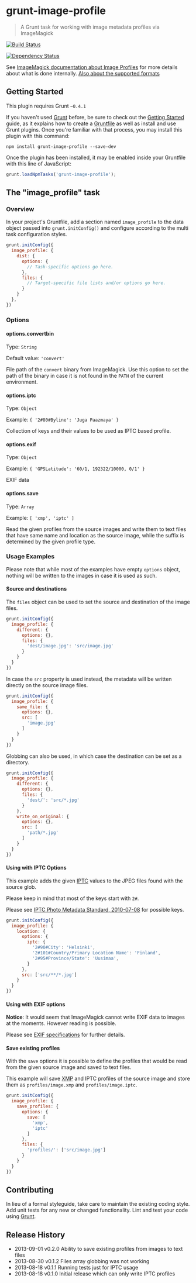 # grunt-image-profile

> A Grunt task for working with image metadata profiles via ImageMagick

[![Build Status](https://travis-ci.org/paazmaya/grunt-image-profile.png?branch=master)](https://travis-ci.org/paazmaya/grunt-image-profile)

[![Dependency Status](https://gemnasium.com/paazmaya/grunt-image-profile.png)](https://gemnasium.com/paazmaya/grunt-image-profile)

See [ImageMagick documentation about Image Profiles](http://www.imagemagick.org/Usage/formats/#profiles)
for more details about what is done internally. [Also about the supported formats](http://www.imagemagick.org/script/formats.php#embedded)

## Getting Started
This plugin requires Grunt `~0.4.1`

If you haven't used [Grunt](http://gruntjs.com/) before, be sure to check out the
[Getting Started](http://gruntjs.com/getting-started) guide, as it explains how to create
a [Gruntfile](http://gruntjs.com/sample-gruntfile) as well as install and use Grunt plugins.
Once you're familiar with that process, you may install this plugin with this command:

```shell
npm install grunt-image-profile --save-dev
```

Once the plugin has been installed, it may be enabled inside your Gruntfile with this line of JavaScript:

```js
grunt.loadNpmTasks('grunt-image-profile');
```

## The "image_profile" task

### Overview
In your project's Gruntfile, add a section named `image_profile` to the data object passed into
`grunt.initConfig()` and configure according to the multi task configuration styles.

```js
grunt.initConfig({
  image_profile: {
    dist: {
      options: {
        // Task-specific options go here.
      },
      files: {
        // Target-specific file lists and/or options go here.
      }
    }
  },
})
```


### Options

#### options.convertbin
Type: `String`

Default value: `'convert'`

File path of the `convert` binary from ImageMagick. Use this option to set the path of the binary
in case it is not found in the `PATH` of the current environment.

#### options.iptc
Type: `Object`

Example: `{ '2#80#Byline': 'Juga Paazmaya' }`

Collection of keys and their values to be used as IPTC based profile.

#### options.exif
Type: `Object`

Example: `{ 'GPSLatitude': '60/1, 192322/10000, 0/1' }`

EXIF data

#### options.save
Type: `Array`

Example: `[ 'xmp', 'iptc' ]`

Read the given profiles from the source images and write them to text files that have same name and location
as the source image, while the suffix is determined by the given profile type.

### Usage Examples

Please note that while most of the examples have empty `options` object, nothing will be written
to the images in case it is used as such.

#### Source and destinations

The `files` object can be used to set the source and destination of the image files.

```js
grunt.initConfig({
  image_profile: {
    different: {
      options: {},
      files: {
        'dest/image.jpg': 'src/image.jpg'
      }
    }
  }
})
```

In case the `src` property is used instead, the metadata will be written directly on the source image files.

```js
grunt.initConfig({
  image_profile: {
    same_file: {
      options: {},
      src: [
        'image.jpg'
      ]
    }
  }
})
```

Globbing can also be used, in which case the destination can be set as a directory.

```js
grunt.initConfig({
  image_profile: {
    different: {
      options: {},
      files: {
        'dest/': 'src/*.jpg'
      }
    },
    write_on_original: {
      options: {},
      src: [
        'path/*.jpg'
      ]
    }
  }
})
```

#### Using with IPTC Options

This example adds the given [IPTC](http://www.iptc.org/site/Home/) values to the JPEG files found with the source glob.

Please keep in mind that most of the keys start with `2#`.

Please see [IPTC Photo Metadata Standard, 2010-07-08](http://www.iptc.org/std/photometadata/specification/IPTC-PhotoMetadata-201007_1.pdf)
for possible keys.

```js
grunt.initConfig({
  image_profile: {
    location: {
      options: {
        iptc: {
          '2#90#City': 'Helsinki',
          '2#101#Country/Primary Location Name': 'Finland',
          '2#95#Province/State': 'Uusimaa',
        }
      },
      src: ['src/**/*.jpg']
    }
  }
})
```

#### Using with EXIF options

**Notice**: It would seem that ImageMagick cannot write EXIF data to images at the moments. However reading is possible.

Please see [EXIF specifications](http://www.exif.org/specifications.html) for further details.


#### Save existing profiles

With the `save` options it is possible to define the profiles that would be read from the given source image and saved to text files.

This example will save [XMP](http://www.adobe.com/products/xmp/) and IPTC profiles of the source
image and store them as `profiles/image.xmp` and `profiles/image.iptc`.

```js
grunt.initConfig({
  image_profile: {
    save_profiles: {
      options: {
        save: [
          'xmp',
          'iptc'
        ]
      },
      files: {
        'profiles/': ['src/image.jpg']
      }
    }
  }
})
```

## Contributing

In lieu of a formal styleguide, take care to maintain the existing coding style.
Add unit tests for any new or changed functionality.
Lint and test your code using [Grunt](http://gruntjs.com/).


## Release History

* 2013-09-01    v0.2.0    Ability to save existing profiles from images to text files
* 2013-08-30    v0.1.2    Files array globbing was not working
* 2013-08-18    v0.1.1    Running tests just for IPTC usage
* 2013-08-18    v0.1.0    Initial release which can only write IPTC profiles
